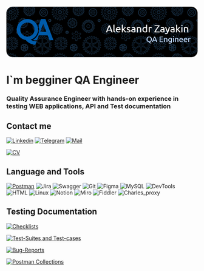 [![Header](https://github.com/alt015/alt015/blob/main/assets/header.png)](https://github.com/alt015/cv)

# I`m begginer QA Engineer

### Quality Assurance Engineer with hands-on experience in testing WEB applications, API and Test documentation

## Contact me

[![Linkedin](https://img.shields.io/badge/Linkedin-0073B1?style=for-the-badge&logo=Linkedin&logoColor=FFFFFF)](https://www.linkedin.com/in/alt015/)
[![Telegram](https://img.shields.io/badge/Telegram-32AADF?style=for-the-badge&logo=telegram&logoColor=FFFFFF)](https://t.me/alt015)
[![Mail](https://img.shields.io/badge/Mail-E91416?style=for-the-badge&logo=gmail&logoColor=FFFFFF)](mailto:alter015@ymail.com)

[![CV](https://img.shields.io/badge/github-My&nbsp;CV&nbsp;PDF-A23260?style=for-the-badge&logo=github&logoColor=FFFFFF)](https://github.com/alt015/cv)


## Language and Tools
[![Postman](https://img.shields.io/badge/Postman-090909?style=for-the-badge&logo=postman)](https://stepik.org/cert/1995552)
![Jira](https://img.shields.io/badge/Jira-090909?style=for-the-badge&logo=jira&logoColor=2580F7)
![Swagger](https://img.shields.io/badge/Swagger-090909?style=for-the-badge&logo=swagger&logoColor=479E2A)
![Git](https://img.shields.io/badge/Git-090909?style=for-the-badge&logo=git&logoColor=E84E31)
![Figma](https://img.shields.io/badge/Figma-090909?style=for-the-badge&logo=figma&logoColor=EA4C1D)
![MySQL](https://img.shields.io/badge/MySQL-090909?style=for-the-badge&logo=mySQL&logoColor=FFFFFF)
![DevTools](https://img.shields.io/badge/DevTools-090909?style=for-the-badge&logo=googlechrome&logoColor=FFFFFF)
![HTML](https://img.shields.io/badge/HTML|CSS-090909?style=for-the-badge&logo=html5&logoColor=FFD02F)
![Linux](https://img.shields.io/badge/Linux-090909?style=for-the-badge&logo=Linux&logoColor=F7C500)
![Notion](https://img.shields.io/badge/Notion-090909?style=for-the-badge&logo=notion&logoColor=FFFFFF)
![Miro](https://img.shields.io/badge/Miro-090909?style=for-the-badge&logo=miro&logoColor=FFD02F)
![Fiddler](https://img.shields.io/badge/Fiddler-090909?style=for-the-badge&logo=fiddler&logoColor=FFFFFF)
![Charles_proxy](https://img.shields.io/badge/charles&nbsp;proxy-090909?style=for-the-badge&logo=proxy&logoColor=FFFFFF)

## Testing Documentation

[![Checklists](https://img.shields.io/badge/GitHub-Checklists-090909?style=for-the-badge&logo=github&logoColor=FFFFFF)](https://github.com/alt015/checklists)

[![Test-Suites and Test-cases](https://img.shields.io/badge/GitHub-Test&ndash;Suites&nbsp;and&nbsp;Test&ndash;cases-090909?style=for-the-badge&logo=github&logoColor=FFFFFF)](https://github.com/alt015/test_cases)

[![Bug-Reports](https://img.shields.io/badge/GitHub-Bug&ndash;Reports-090909?style=for-the-badge&logo=github&logoColor=FFFFFF)](https://github.com/alt015/bug_reports)

[![Postman Collections](https://img.shields.io/badge/GitHub-Postman&nbsp;Collections-090909?style=for-the-badge&logo=github&logoColor=FFFFFF)](https://github.com/alt015/postman)